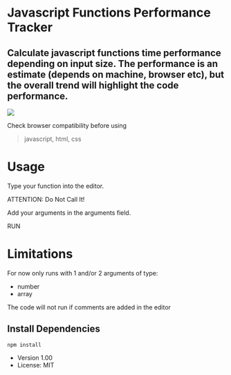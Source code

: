 # Javascript Functions Performance Tracker

## Calculate javascript functions time performance depending on input size. The performance is an estimate (depends on machine, browser etc), but the overall trend will highlight the code performance.

![](bigO.gif)

Check browser compatibility before using

> javascript, html, css

# Usage

Type your function into the editor.

ATTENTION: Do Not Call It!

Add your arguments in the arguments field.

RUN

# Limitations

For now only runs with 1 and/or 2 arguments of type:

- number
- array

The code will not run if comments are added in the editor

## Install Dependencies

```
npm install
```

- Version 1.00
- License: MIT
